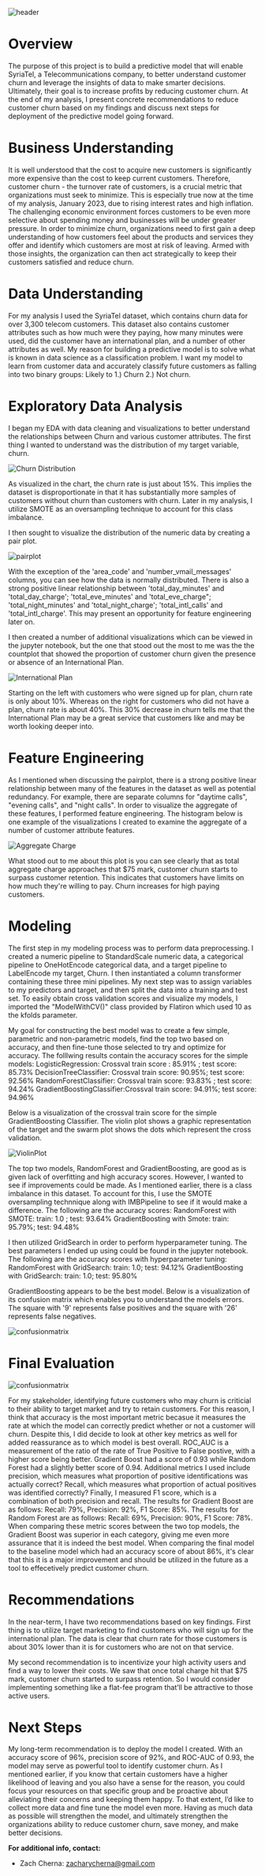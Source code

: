 ![header](./images/Customer_Churn.jpg)
# Overview

The purpose of this project is to build a predictive model that will enable SyriaTel, a Telecommunications company, to better understand customer churn and leverage the insights of data to make smarter decisions. Ultimately, their goal is to increase profits by reducing customer churn. At the end of my analysis, I present concrete recommendations to reduce customer churn based on my findings and discuss next steps for deployment of the predictive model going forward. 
# Business Understanding
It is well understood that the cost to acquire new customers is significantly more expensive than the cost to keep current customers. Therefore, customer churn - the turnover rate of customers, is a crucial metric that organizations must seek to minimize. This is especially true now at the time of my analysis, January 2023,  due to rising interest rates and high inflation. The challenging economic environment forces customers to be even more selective about spending money and businesses will be under greater pressure. In order to minimize churn, organizations need to first gain a deep understanding of how customers feel about the products and services they offer and identify which customers are most at risk of leaving. Armed with those insights, the organization can then act strategically to keep their customers satisfied and reduce churn. 
# Data Understanding
For my analysis I used the SyriaTel dataset, which contains churn data for over 3,300 telecom customers. This dataset also contains customer attributes such as how much were they paying, how many minutes were used, did the customer have an international plan, and a number of other attributes as well.  My reason for building a predictive model is to solve what is known in data science as a classification problem. I want my model to learn from customer data and accurately classify future customers as falling into two binary groups:
Likely to 1.) Churn  2.) Not churn.  
# Exploratory Data Analysis
I began my EDA with data cleaning and visualizations to better understand the relationships between Churn and various customer attributes. 
The first thing I wanted to understand was the distribution of my target variable, churn.

![Churn Distribution](./images/churn_distribution.jpg)

As visualized in the chart, the churn rate is just about 15%. This implies the dataset is disproportionate in that it has substantially more samples of customers without churn than customers with churn. Later in my analysis, I utilize SMOTE as an oversampling technique to account for this class imbalance. 

I then sought to visualize the distribution of the numeric data by creating a pair plot.

![pairplot](./images/pairplot.jpg)

With the exception of the 'area_code' and 'number_vmail_messages' columns, you can see how the data is normally distributed. There is also a strong positive linear relationship between 'total_day_minutes' and 'total_day_charge'; 'total_eve_minutes' and 'total_eve_charge"; 'total_night_minutes' and 'total_night_charge'; 'total_intl_calls' and 'total_intl_charge'. This may present an opportunity for feature engineering later on.

I then created a number of additional visualizations which can be viewed in the jupyter notebook, but the one that stood out the most to me was the the countplot that showed the proportion of customer churn given the presence or absence of an International Plan.

![International Plan](./images/intlplan2.jpg)

Starting on the left with customers who were signed up for plan, churn rate is only about 10%. Whereas on the right for customers who did not have a plan, churn rate is about 40%. This 30% decrease in churn tells me that the International Plan may be a great service that customers like and may be worth looking deeper into.

# Feature Engineering
As I mentioned when discussing the pairplot, there is a strong positive linear relationship between many of the features in the dataset as well as potential redundancy. For example, there are separate columns for "daytime calls", "evening calls", and "night calls". In order to visualize the aggregate of these features, I performed feature engineering. The histogram below is one example of the visualizations I created to examine the aggregate of a number of customer attribute features.

![Aggregate Charge](./images/aggcharge.jpg)

What stood out to me about this plot is you can see clearly that as total aggregate charge approaches that $75 mark, customer churn starts to surpass customer retention. This indicates that customers have limits on how much they're willing to pay. Churn increases for high paying customers.

# Modeling
The first step in my modeling process was to perform data preprocessing. I created a numeric pipeline to StandardScale numeric data, a categorical pipeline to OneHotEncode categorical data, and a target pipeline to LabelEncode my target, Churn. I then instantiated a column transformer containing these three mini pipelines. My next step was to assign variables to my predictors and target, and then split the data into a training and test set. To easily obtain cross validation scores and visualize my models, I imported the "ModelWithCV()" class provided by Flatiron which used 10 as the kfolds parameter. 

My goal for constructing the best model was to create a few simple, parametric and non-parametric models,  find the top two based on accuracy, and then fine-tune those selected to try and optimize for accuracy. The folllwing results contain the accuracy scores for the simple models:
LogisticRegression: Crossval train score : 85.91% ; test score: 85.73%
DecisionTreeClassifier: Crossval train score: 90.95%; test score: 92.56%
RandomForestClassifier: Crossval train score: 93.83% ; test score: 94.24%
GradientBoostingClassifier:Crossval train score: 94.91%; test score: 94.96%

Below is a visualization of the crossval train score for the simple GradientBoosting Classifier. The violin plot shows a graphic representation of the target and the swarm plot shows the dots which represent the cross validation.

![ViolinPlot](./images/gbc_violin.jpg)

The top two models, RandomForest and GradientBoosting, are good as is given lack of overfitting and high accuracy scores. However, I wanted to see if improvements could be made. As I mentioned earlier, there is a class imbalance in this dataset. To account for this, I use the SMOTE oversampling technnique along with IMBPipeline to see if it would make a difference. The following are the accuracy scores:
RandomForest with SMOTE: train: 1.0 ; test: 93.64%
GradientBoosting with Smote: train: 95.79%; test: 94.48%

I then utilized GridSearch in order to perform hyperparameter tuning. The best parameters I ended up using could be found in the jupyter notebook. The following are the accuracy scores with hyperparameter tuning:
RandomForest with GridSearch: train: 1.0; test: 94.12%
GradientBoosting with GridSearch: train: 1.0; test: 95.80%

GradientBoosting appears to be the best model. Below is a visualization of its confusion matrix which enables you to understand the models errors. The square with '9' represents false positives and the square with '26' represents false negatives. 

![confusionmatrix](./images/finalconfmatrix.jpg)

# Final Evaluation

![confusionmatrix](./images/rocauc.jpg)

For my stakeholder, identifying future customers who may churn is criticial to their ability to target market and try to retain customers. For this reason, I think that accuracy is the most important metric becasue it measures the rate at which the model can correctly predict whether or not a customer will churn. Despite this, I did decide to look at other key metrics as well for added reassurance as to which model is best overall. ROC_AUC is a measurement of the ratio of the rate of True Positive to False postive, with a higher score being better. Gradient Boost had a score of 0.93 while Random Forest had a slightly better score of 0.94. Additional metrics I used include precision, which measures what proportion of positive identifications was actually correct? Recall, which measures what proportion of actual positives was identified correctly? Finally, I measured F1 score, which is a combination of both precision and recall. The results for Gradient Boost are as follows: Recall: 79%, Precision: 92%, F1 Score: 85%. The results for Random Forest are as follows: Recall: 69%, Precision: 90%, F1 Score: 78%. When comparing these metric scores between the two top models, the Gradient Boost was superior in each category, giving me even more assurance that it is indeed the best model. When comparing the final model to the baseline model which had an accuracy score of about 86%, it's clear that this it is a major improvement and should be utilized in the future as a tool to effecetively predict customer churn.

# Recommendations

In the near-term, I have two recommendations based on key findings. First thing is to utilize target marketing to find customers who will sign up for the international plan. The data is clear that churn rate for those customers is about 30% lower than it is for customers who are not on that service.

My second recommendation is to incentivize your high activity users and find a way to lower their costs. We saw that once total charge hit that $75 mark, customer churn started to surpass retention. So I would consider implementing something like a flat-fee program that’ll be attractive to those active users. 

# Next Steps

My long-term recommendation is to deploy the model I created. With an accuracy score of 96%, precision score of 92%, and ROC-AUC of 0.93, the model may serve as powerful tool to identify customer churn. As I mentioned earlier, if you know that certain customers have a higher likelihood of leaving and you also have a sense for the reason, you could focus your resources on that specific group and be proactive about alleviating their concerns and keeping them happy.
To that extent, I’d like to collect more data and fine tune the model even more.
Having as much data as possible will strengthen the model, and ultimately strengthen the organizations ability to reduce customer churn, save money, and make better decisions. 


**For additional info, contact:**
- Zach Cherna: zacharycherna@gmail.com

